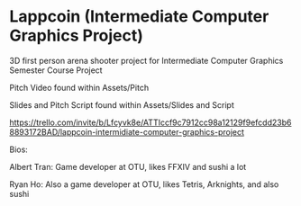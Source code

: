 # Lappcoin (Intermediate Computer Graphics Project) 
 3D first person arena shooter project for Intermediate Computer Graphics Semester Course Project

Pitch Video found within Assets/Pitch

Slides and Pitch Script found within Assets/Slides and Script

https://trello.com/invite/b/Lfcyvk8e/ATTIccf9c7912cc98a12129f9efcdd23b68893172BAD/lappcoin-intermidiate-computer-graphics-project

Bios:

Albert Tran: Game developer at OTU, likes FFXIV and sushi a lot

Ryan Ho: Also a game developer at OTU, likes Tetris, Arknights, and also sushi